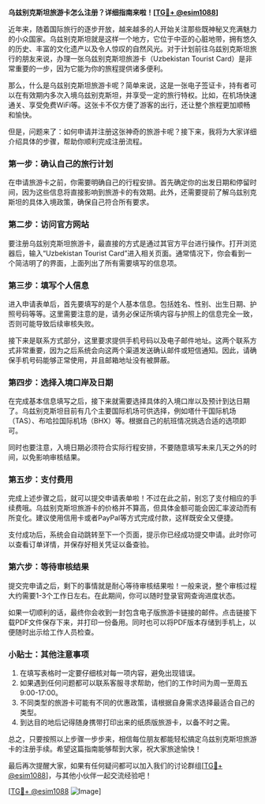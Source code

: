 **乌兹别克斯坦旅游卡怎么注册？详细指南来啦！[[TG💪+ @esim1088](https://t.me/s/esim1088)]**

近年来，随着国际旅行的逐步开放，越来越多的人开始关注那些既神秘又充满魅力的小众国家。乌兹别克斯坦就是这样一个地方，它位于中亚的心脏地带，拥有悠久的历史、丰富的文化遗产以及令人惊叹的自然风光。对于计划前往乌兹别克斯坦旅行的朋友来说，办理一张乌兹别克斯坦旅游卡（Uzbekistan Tourist Card）是非常重要的一步，因为它能为你的旅程提供诸多便利。

那么，什么是乌兹别克斯坦旅游卡呢？简单来说，这是一张电子签证卡，持有者可以在有效期内多次入境乌兹别克斯坦，并享受一定的旅行特权。比如，在机场快速通关、享受免费WiFi等。这张卡不仅方便了游客的出行，还让整个旅程更加顺畅和愉快。

但是，问题来了：如何申请并注册这张神奇的旅游卡呢？接下来，我将为大家详细介绍具体的步骤，帮助你顺利完成注册流程。

### 第一步：确认自己的旅行计划

在申请旅游卡之前，你需要明确自己的行程安排。首先确定你的出发日期和停留时间，因为这些信息将直接影响到旅游卡的有效期。此外，还需要提前了解乌兹别克斯坦的具体入境政策，确保自己符合所有要求。

### 第二步：访问官方网站

要注册乌兹别克斯坦旅游卡，最直接的方式是通过其官方平台进行操作。打开浏览器后，输入“Uzbekistan Tourist Card”进入相关页面。通常情况下，你会看到一个简洁明了的界面，上面列出了所有需要填写的信息项。

### 第三步：填写个人信息

进入申请表单后，首先要填写的是个人基本信息。包括姓名、性别、出生日期、护照号码等等。这里需要注意的是，请务必保证所填内容与护照上的信息完全一致，否则可能导致后续审核失败。

接下来是联系方式部分，这里要求提供手机号码以及电子邮件地址。这两个联系方式非常重要，因为之后系统会向这两个渠道发送确认邮件或短信通知。因此，请确保手机号码能够正常使用，并且邮箱地址没有被屏蔽。

### 第四步：选择入境口岸及日期

在完成基本信息填写之后，接下来就需要选择具体的入境口岸以及预计到达日期了。乌兹别克斯坦目前有几个主要国际机场可供选择，例如塔什干国际机场（TAS）、布哈拉国际机场（BHX）等。根据自己的航班情况挑选合适的选项即可。

同时也要注意，入境日期必须符合实际行程安排，不要随意填写未来几天之外的时间，以免影响审核结果。

### 第五步：支付费用

完成上述步骤之后，就可以提交申请表单啦！不过在此之前，别忘了支付相应的手续费哦。乌兹别克斯坦旅游卡的价格并不算高，但具体金额可能会因汇率波动而有所变化。建议使用信用卡或者PayPal等方式完成付款，这样既安全又便捷。

支付成功后，系统会自动跳转至下一个页面，提示你已经成功提交申请。此时你可以查看订单详情，并保存好相关凭证以备查验。

### 第六步：等待审核结果

提交完申请之后，剩下的事情就是耐心等待审核结果啦！一般来说，整个审核过程大约需要1-3个工作日左右。在此期间，你可以随时登录官网查询进度状态。

如果一切顺利的话，最终你会收到一封包含电子版旅游卡链接的邮件。点击链接下载PDF文件保存下来，并打印一份备用。同时也可以将PDF版本存储到手机上，以便随时出示给工作人员检查。

### 小贴士：其他注意事项

1. 在填写表格时一定要仔细核对每一项内容，避免出现错误。
2. 如果遇到任何问题都可以联系客服寻求帮助，他们的工作时间为周一至周五9:00-17:00。
3. 不同类型的旅游卡可能有不同的优惠政策，请根据自身需求选择最适合自己的类型。
4. 到达目的地后记得随身携带打印出来的纸质版旅游卡，以备不时之需。

总之，只要按照以上步骤一步步来，相信每位朋友都能轻松搞定乌兹别克斯坦旅游卡的注册手续。希望这篇指南能够帮到大家，祝大家旅途愉快！

最后再次提醒大家，如果有任何疑问都可以加入我们的讨论群组[[TG💪+ @esim1088](https://t.me/s/esim1088)]，与其他小伙伴一起交流经验吧！

[[TG💪+ @esim1088](https://t.me/s/esim1088) ![Image](https://i.postimg.cc/4NQfJmqS/Snipaste-2025-05-13-00-14-12.png)]